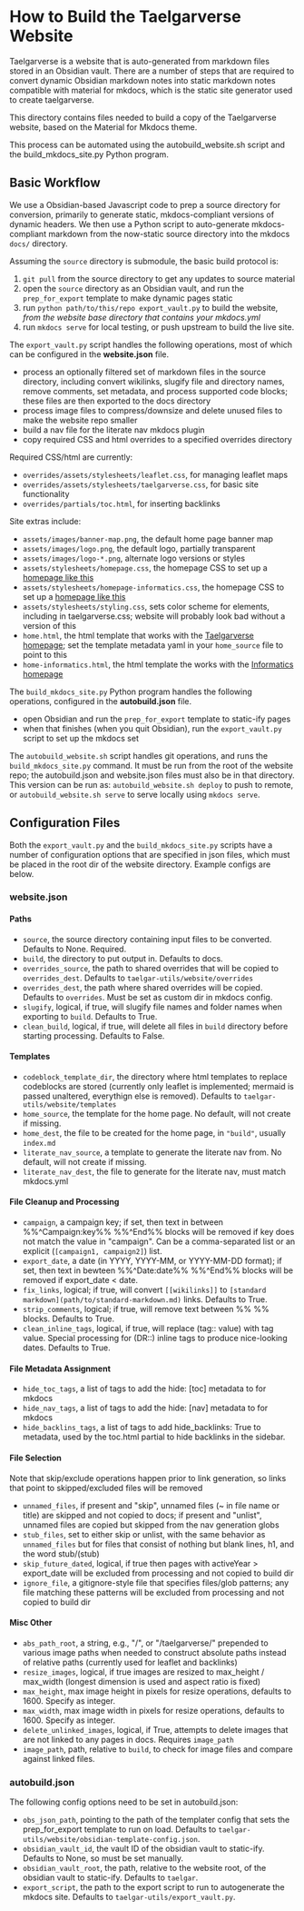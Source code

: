 # How to Build the Taelgarverse Website

Taelgarverse is a website that is auto-generated from markdown files stored in an Obsidian vault. There are a number of steps that are required to convert dynamic Obsidian markdown notes into static markdown notes compatible with material for mkdocs, which is the static site generator used to create taelgarverse.

This directory contains files needed to build a copy of the Taelgarverse website, based on the Material for Mkdocs theme.

This process can be automated using the autobuild_website.sh script and the build_mkdocs_site.py Python program. 

## Basic Workflow

We use a Obsidian-based Javascript code to prep a source directory for conversion, primarily to generate static, mkdocs-compliant versions of dynamic headers. We then use a Python script to auto-generate mkdocs-compliant markdown from the now-static source directory into the mkdocs `docs/` directory. 

Assuming the `source` directory is submodule, the basic build protocol is:
1. `git pull` from the source directory to get any updates to source material
2. open the `source` directory as an Obsidian vault, and run the `prep_for_export` template to make dynamic pages static
3. run `python path/to/this/repo export_vault.py` to build the website, *from the website base directory that contains your mkdocs.yml*
4. run `mkdocs serve` for local testing, or push upstream to build the live site.

The `export_vault.py` script handles the following operations, most of which can be configured in the **website.json** file.
- process an optionally filtered set of markdown files in the source directory, including convert wikilinks, slugify file and directory names, remove comments, set metadata, and process supported code blocks; these files are then exported to the docs directory
- process image files to compress/downsize and delete unused files to make the website repo smaller
- build a nav file for the literate nav mkdocs plugin
- copy required CSS and html overrides to a specified overrides directory

Required CSS/html are currently:
- `overrides/assets/stylesheets/leaflet.css`, for managing leaflet maps
- `overrides/assets/stylesheets/taelgarverse.css`, for basic site functionality
- `overrides/partials/toc.html`, for inserting backlinks

Site extras include:
- `assets/images/banner-map.png`, the default home page banner map
- `assets/images/logo.png`, the default logo, partially transparent
- `assets/images/logo-*.png`, alternate logo versions or styles
- `assets/stylesheets/homepage.css`, the homepage CSS to set up a [homepage like this](https://tsackton.github.io/taelgarverse/)
- `assets/stylesheets/homepage-informatics.css`, the homepage CSS to set up a [homepage like this](https://informatics.fas.harvard.edu/)
- `assets/stylesheets/styling.css`, sets color scheme for elements, including in taelgarverse.css; website will probably look bad without a version of this
- `home.html`, the html template that works with the [Taelgarverse homepage](https://tsackton.github.io/taelgarverse/); set the template metadata yaml in your `home_source` file to point to this
- `home-informatics.html`, the html template the works with the [Informatics homepage](https://informatics.fas.harvard.edu/)

The `build_mkdocs_site.py` Python program handles the following operations, configured in the **autobuild.json** file.
- open Obsidian and run the `prep_for_export` template to static-ify pages
- when that finishes (when you quit Obsidian), run the `export_vault.py` script to set up the mkdocs set

The `autobuild_website.sh` script handles git operations, and runs the `build_mkdocs_site.py` command. It must be run from the root of the website repo; the autobuild.json and website.json files must also be in that directory. This version can be run as: `autobuild_website.sh deploy` to push to remote, or `autobuild_website.sh serve` to serve locally using `mkdocs serve`. 

## Configuration Files

Both the `export_vault.py` and the `build_mkdocs_site.py` scripts have a number of configuration options that are specified in json files, which must be placed in the root dir of the website directory. Example configs are below.

### website.json

#### Paths 
- `source`, the source directory containing input files to be converted. Defaults to None. Required.
- `build`, the directory to put output in. Defaults to docs.
- `overrides_source`, the path to shared overrides that will be copied to `overrides_dest`. Defaults to `taelgar-utils/website/overrides`
- `overrides_dest`, the path where shared overrides will be copied. Defaults to `overrides`. Must be set as custom dir in mkdocs config.
- `slugify`, logical, if true, will slugify file names and folder names when exporting to `build`. Defaults to True.
- `clean_build`, logical, if true, will delete all files in `build` directory before starting processing. Defaults to False.

#### Templates
- `codeblock_template_dir`, the directory where html templates to replace codeblocks are stored (currently only leaflet is implemented; mermaid is passed unaltered, everythign else is removed). Defaults to `taelgar-utils/website/templates`
- `home_source`, the template for the home page. No default, will not create if missing.
- `home_dest`, the file to be created for the home page, in `"build"`, usually `index.md`
- `literate_nav_source`, a template to generate the literate nav from. No default, will not create if missing.
- `literate_nav_dest`, the file to generate for the literate nav, must match mkdocs.yml

#### File Cleanup and Processing
- `campaign`, a campaign key; if set, then text in between %%^Campaign:key%% %%^End%% blocks will be removed if key does not match the value in "campaign". Can be a comma-separated list or an explicit (`[campaign1, campaign2]`) list.
- `export_date`, a date (in YYYY, YYYY-MM, or YYYY-MM-DD format); if set, then text in bewteen %%^Date:date%% %%^End%% blocks will be removed if export_date < date.
- `fix_links`, logical; if true, will convert `[[wikilinks]]` to `[standard markdown](path/to/standard-markdown.md)` links. Defaults to True.
- `strip_comments`, logical; if true, will remove text between %% %% blocks. Defaults to True.
- `clean_inline_tags`, logical, if true, will replace (tag:: value) with tag value. Special processing for (DR::) inline tags to produce nice-looking dates. Defaults to True.

#### File Metadata Assignment
- `hide_toc_tags`, a list of tags to add the hide: [toc] metadata to for mkdocs
- `hide_nav_tags`, a list of tags to add the hide: [nav] metadata to for mkdocs
- `hide_backlins_tags`, a list of tags to add hide_backlinks: True to metadata, used by the toc.html partial to hide backlinks in the sidebar.

#### File Selection
Note that skip/exclude operations happen prior to link generation, so links that point to skipped/excluded files will be removed
- `unnamed_files`, if present and "skip", unnamed files (~ in file name or title) are skipped and not copied to docs; if present and "unlist", unnamed files are copied but skipped from the nav generation globs
- `stub_files`, set to either skip or unlist, with the same behavior as `unnamed_files` but for files that consist of nothing but blank lines, h1, and the word stub/(stub)
- `skip_future_dated`, logical, if true then pages with activeYear > export_date will be excluded from processing and not copied to build dir
- `ignore_file`, a gitignore-style file that specifies files/glob patterns; any file matching these patterns will be excluded from processing and not copied to build dir

#### Misc Other
- `abs_path_root`, a string, e.g., "/", or "/taelgarverse/" prepended to various image paths when needed to construct absolute paths instead of relative paths (currently used for leaflet and backlinks)
- `resize_images`, logical, if true images are resized to max_height / max_width (longest dimension is used and aspect ratio is fixed)
- `max_height`, max image height in pixels for resize operations, defaults to 1600. Specify as integer.
- `max_width`, max image width in pixels for resize operations, defaults to 1600. Specify as integer.
- `delete_unlinked_images`, logical, if True, attempts to delete images that are not linked to any pages in docs. Requires `image_path`
- `image_path`, path, relative to `build`, to check for image files and compare against linked files.

### autobuild.json

The following config options need to be set in autobuild.json:

- `obs_json_path`, pointing to the path of the templater config that sets the prep_for_export template to run on load. Defaults to `taelgar-utils/website/obsidian-template-config.json`.
- `obsidian_vault_id`, the vault ID of the obsidian vault to static-ify. Defaults to None, so must be set manually.
- `obsidian_vault_root`, the path, relative to the website root, of the obsidian vault to static-ify. Defaults to `taelgar`.
- `export_script`, the path to the export script to run to autogenerate the mkdocs site. Defaults to `taelgar-utils/export_vault.py`.
